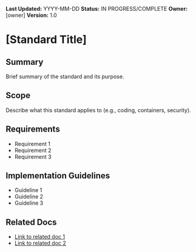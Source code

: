 **Last Updated:** YYYY-MM-DD
**Status:** IN PROGRESS/COMPLETE
**Owner:** [owner]
**Version:** 1.0

# [Standard Title]

## Summary
Brief summary of the standard and its purpose.

## Scope
Describe what this standard applies to (e.g., coding, containers, security).

## Requirements
- Requirement 1
- Requirement 2
- Requirement 3

## Implementation Guidelines
- Guideline 1
- Guideline 2
- Guideline 3

## Related Docs
- [Link to related doc 1](...)
- [Link to related doc 2](...)
